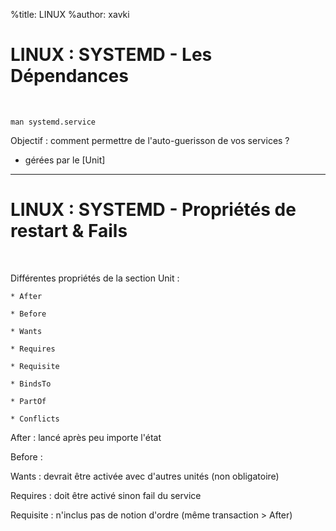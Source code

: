 %title: LINUX
%author: xavki


# LINUX : SYSTEMD - Les Dépendances


<br>

```
man systemd.service
```

Objectif : comment permettre de l'auto-guerisson de vos services ?

* gérées par le [Unit]

----------------------------------------------------------------------------------

# LINUX : SYSTEMD - Propriétés de restart & Fails

<br>

Différentes propriétés de la section Unit :

	* After

	* Before

	* Wants

	* Requires

	* Requisite

	* BindsTo

	* PartOf

	* Conflicts

After : lancé après peu importe l'état

Before : 

Wants : devrait être activée avec d'autres unités (non obligatoire)

Requires : doit être activé sinon fail du service

Requisite : n'inclus pas de notion d'ordre (même transaction > After) 


